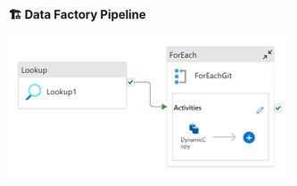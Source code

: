 ## 🏗️ Data Factory Pipeline  

![Pipeline](https://github.com/Niloy-Aiml34/Sales-Analytics-Using-Azure-PowerBi/blob/main/Bronze_Layer/Data_Factory_Architecture.png) 